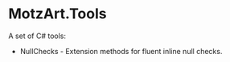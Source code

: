# MotzArt.Tools

A set of C# tools:
* NullChecks - Extension methods for fluent inline null checks.
